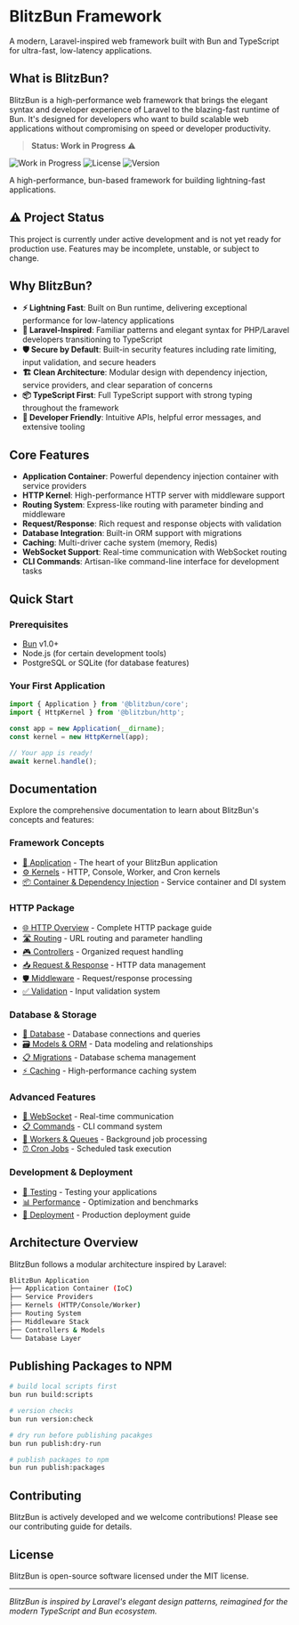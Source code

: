 # BlitzBun Framework

A modern, Laravel-inspired web framework built with Bun and TypeScript for ultra-fast, low-latency applications.

## What is BlitzBun?

BlitzBun is a high-performance web framework that brings the elegant syntax and developer experience of Laravel to the blazing-fast runtime of Bun. It's designed for developers who want to build scalable web applications without compromising on speed or developer productivity.

> **Status: Work in Progress** ⚠️

![Work in Progress](https://img.shields.io/badge/status-work%20in%20progress-orange)
![License](https://img.shields.io/badge/license-MIT-blue)
![Version](https://img.shields.io/badge/version-0.1.0--alpha-lightgrey)

A high-performance, bun-based framework for building lightning-fast applications.

## ⚠️ Project Status

This project is currently under active development and is not yet ready for production use. Features may be incomplete, unstable, or subject to change.

## Why BlitzBun?

- **⚡ Lightning Fast**: Built on Bun runtime, delivering exceptional performance for low-latency applications
- **🎯 Laravel-Inspired**: Familiar patterns and elegant syntax for PHP/Laravel developers transitioning to TypeScript
- **🛡️ Secure by Default**: Built-in security features including rate limiting, input validation, and secure headers
- **🏗️ Clean Architecture**: Modular design with dependency injection, service providers, and clear separation of concerns
- **📦 TypeScript First**: Full TypeScript support with strong typing throughout the framework
- **🔧 Developer Friendly**: Intuitive APIs, helpful error messages, and extensive tooling

## Core Features

- **Application Container**: Powerful dependency injection container with service providers
- **HTTP Kernel**: High-performance HTTP server with middleware support
- **Routing System**: Express-like routing with parameter binding and middleware
- **Request/Response**: Rich request and response objects with validation
- **Database Integration**: Built-in ORM support with migrations
- **Caching**: Multi-driver cache system (memory, Redis)
- **WebSocket Support**: Real-time communication with WebSocket routing
- **CLI Commands**: Artisan-like command-line interface for development tasks

## Quick Start

### Prerequisites

- [Bun](https://bun.sh/) v1.0+
- Node.js (for certain development tools)
- PostgreSQL or SQLite (for database features)

### Your First Application

```typescript
import { Application } from '@blitzbun/core';
import { HttpKernel } from '@blitzbun/http';

const app = new Application(__dirname);
const kernel = new HttpKernel(app);

// Your app is ready!
await kernel.handle();
```

## Documentation

Explore the comprehensive documentation to learn about BlitzBun's concepts and features:

### Framework Concepts

- [📱 Application](./docs/application/application.md) - The heart of your BlitzBun application
- [⚙️ Kernels](./docs/application/kernels.md) - HTTP, Console, Worker, and Cron kernels
- [📦 Container & Dependency Injection](./docs/application/container.md) - Service container and DI system

### HTTP Package

- [🌐 HTTP Overview](./docs/http/overview.md) - Complete HTTP package guide
- [🛣️ Routing](./docs/http/routing.md) - URL routing and parameter handling
- [🎮 Controllers](./docs/http/controllers.md) - Organized request handling
- [📥 Request & Response](./docs/http/request-response.md) - HTTP data management
- [🛡️ Middleware](./docs/http/middleware.md) - Request/response processing
- [✅ Validation](./docs/http/validation.md) - Input validation system

### Database & Storage

- [💾 Database](./docs/database/database.md) - Database connections and queries
- [🗃️ Models & ORM](./docs/database/models.md) - Data modeling and relationships
- [📋 Migrations](./docs/migrations.md) - Database schema management
- [⚡ Caching](./docs/application/caching.md) - High-performance caching system

### Advanced Features

- [🔌 WebSocket](./docs/http/websocket.md) - Real-time communication
- [📋 Commands](./docs/application/command.md) - CLI command system
- [👷 Workers & Queues](./docs/application/job.md) - Background job processing
- [⏰ Cron Jobs](./docs/application/kernels/cron-kernel.md) - Scheduled task execution

### Development & Deployment

- [🧪 Testing](./docs/testing.md) - Testing your applications
- [📊 Performance](./docs/performance.md) - Optimization and benchmarks
- [🚀 Deployment](./docs/deployment.md) - Production deployment guide

## Architecture Overview

BlitzBun follows a modular architecture inspired by Laravel:

```bash
BlitzBun Application
├── Application Container (IoC)
├── Service Providers
├── Kernels (HTTP/Console/Worker)
├── Routing System
├── Middleware Stack
├── Controllers & Models
└── Database Layer
```

## Publishing Packages to NPM

```bash
# build local scripts first
bun run build:scripts

# version checks
bun run version:check

# dry run before publishing pacakges
bun run publish:dry-run

# publish packages to npm
bun run publish:packages
```

## Contributing

BlitzBun is actively developed and we welcome contributions! Please see our contributing guide for details.

## License

BlitzBun is open-source software licensed under the MIT license.

---

_BlitzBun is inspired by Laravel's elegant design patterns, reimagined for the modern TypeScript and Bun ecosystem._
